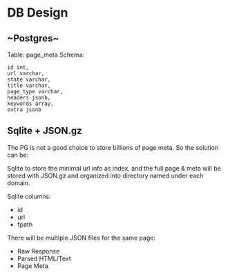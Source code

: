 # DB Design



## ~Postgres~

Table: page_meta
Schema:
```
id int,
url varchar,
state varchar,
title varchar,
page_type varchar,
headers jsonb,
keywords array,
extra jsonb
```


## Sqlite + JSON.gz

The PG is not a good choice to store billions of page meta.
So the solution can be:

Sqlite to store the minimal url info as index,
and the full page & meta will be stored with JSON.gz and organized into directory named under each domain.


Sqlite columns:
- id
- url
- fpath


There will be multiple JSON files for the same page:
- Raw Response
- Parsed HTML/Text
- Page Meta
